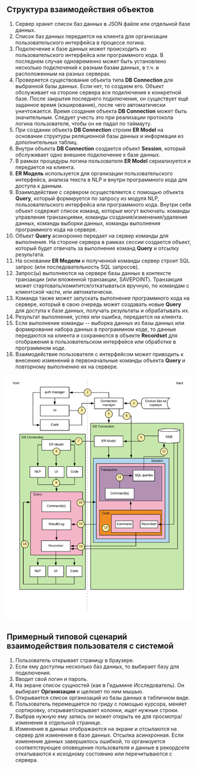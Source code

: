 ## Структура взаимодействия объектов

1. Сервер хранит список баз данных в JSON файле или отдельной базе данных.
2. Список баз данных передается на клиента для организации пользовательского интерфейса в процессе логина.
3. Подключение к базе данных может происходить из пользовательского интерфейса или программного кода. В последнем случае одновременно может быть установлено несколько подключений к разным базам данных, в т.ч. и расположенным на разных серверах. 
4. Проверяется существование объекта типа **DB Connection** для выбранной базы данных. Если нет, то создаем его. Объект обслуживает на стороне сервера все подключения к конкретной базе. После закрытия последнего подключения, он существует ещё заданное время (кэширование), после чего автоматически уничтожается. Время создания объекта **DB Connection** может быть значительным. Следует учесть это при реализации протокола логина пользователя, чтобы он не падал по таймауту.
5. При создании объекта **DB Connection** строим **ER Model** на основании структуры реляционной базы данных и информации из дополнительных таблиц.
6. Внутри объекта **DB Connection** создается объект **Session**, который обслуживает одно внешнее подключение к базе данных.
7. В рамках процедуры логина пользователя **ER Model** сериализуется и передается на клиента.
8. **ER Модель** используется для организации пользовательского интерфейса, анализа текста в NLP и внутри программного кода для доступа к данным.
9. Взаимодействие с сервером осуществляется с помощью объекта **Query**, который формируется по запросу из модуля NLP, пользовательского интерфейса или программного кода. Внутри себя объект содержит список команд, которые могут включать: команды управления транзакциями, команды создания/изменения/удаления данных, команды выборки данных, команды выполнения программного кода на сервере.
10. Объект **Query** асинхронно передает на сервер команды для выполнения. На стороне сервера в рамках сессии создается объект, который будет отвечать за выполнение команд **Query** и отсылку результата.
11. На основании **ER Модели** и полученной команды сервер строит SQL запрос (или последовательность SQL запросов).
12. Запрос(ы) выполняются на сервере базы данных в контексте транзакции (или вложенной транзакции, SAVEPOINT). Транзакция может стартовать/комитится/откатываться вручную, по командам с клиентской части, или автоматически.
13. Команда также может запускать выполнение программного кода на сервере, который в свою очередь может создавать новые **Query** для доступа к базе данных, получать результаты и обрабатывать их. 
14. Результат выполнения, успех или ошибка, передается на клиента.
15. Если выполнение команды -- выборка данных из базы данных или формирование набора данных в программном коде, то данные передаются на клиента и сохраняются в объекте **Recordset** для отображения в пользовательском интерфейсе или обработке в программном коде.
16. Взаимодействие пользователя с интерфейсом может приводить к внесению изменений в первоначальные команды объекта **Query** и повторному выполнению их на сервере.

![Data flow](img/todo0006.data_flow.svg)

## Примерный типовой сценарий взаимодействия пользователя с системой

1. Пользователь открывает страницу в браузере.
2. Если ему доступны несколько баз данных, то выбирает базу для подключения.
3. Вводит свой логин и пароль.
4. На экране список сущностей (как в Гедымине Исследователь). Он выбирает **Организации** и щелкает по ним мышью.
5. Открывается список организаций из базы данных в табличном виде.
6. Пользователь перемещается по гриду с помощью курсора, меняет сортировку, открывает/скрывает колонки, ищет нужные строки.
7. Выбрав нужную ему запись он может открыть ее для просмотра/изменения в отдельной странице.
8. Изменения в данных отображаются на экране и отсылаются на сервер для изменения в базе данных. Отсылка асинхронная. Если изменение данных завершилось ошибкой, то организуется соответствующее оповещение пользователя и данные в рекордсете откатываются к исходному состоянию или перечитываются с сервера.


